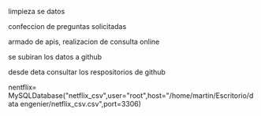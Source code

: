 limpieza se datos 

confeccion de preguntas solicitadas

armado de apis, realizacion de consulta online

se subiran los datos a github 

desde deta consultar los respositorios de github





nentflix= MySQLDatabase("netflix_csv",user="root",host="/home/martin/Escritorio/data engenier/netflix_csv.csv",port=3306)


